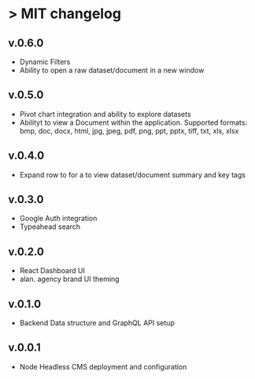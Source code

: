 # > MIT changelog

## v.0.6.0

- Dynamic Filters
- Ability to open a raw dataset/document in a new window

## v.0.5.0

- Pivot chart integration and ability to explore datasets
- Abilityt to view a Document within the application. Supported formats: bmp, doc, docx, html, jpg, jpeg, pdf, png, ppt, pptx, tiff, txt, xls, xlsx

## v.0.4.0

- Expand row to for a to view dataset/document summary and key tags

## v.0.3.0

- Google Auth integration
- Typeahead search

## v.0.2.0

- React Dashboard UI 
- alan. agency brand UI theming

## v.0.1.0

- Backend Data structure and GraphQL API setup

## v.0.0.1

- Node Headless CMS deployment and configuration
